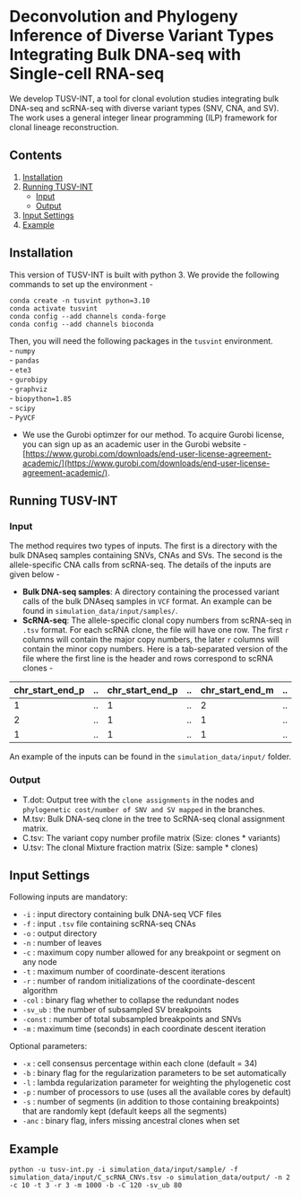 # Deconvolution and Phylogeny Inference of Diverse Variant Types Integrating Bulk DNA-seq with Single-cell RNA-seq

We develop TUSV-INT, a tool for clonal evolution studies integrating bulk DNA-seq and scRNA-seq with diverse variant types (SNV, CNA, and SV).  The work uses a general integer linear programming (ILP) framework for clonal lineage reconstruction.

## Contents
1. [Installation](#installation) 
2. [Running TUSV-INT](#running)
	- [Input](#input)
	- [Output](#output)
3. [Input Settings](#settings)
4. [Example](#example)

<a name="installation"></a>
## Installation
This version of TUSV-INT is built with python 3. We provide the following commands to set up the environment - 

```
conda create -n tusvint python=3.10
conda activate tusvint
conda config --add channels conda-forge
conda config --add channels bioconda
```

Then, you will need the following packages in the  `tusvint` environment. <br>
      - `numpy` <br>
      - `pandas` <br>
      - `ete3` <br>
      - `gurobipy` <br>
      - `graphviz` <br>
      - `biopython=1.85` <br>
      - `scipy` <br>
      - `PyVCF`
- We use the Gurobi optimzer for our method. To acquire Gurobi license, you can sign up as an academic user in the Gurobi website - [https://www.gurobi.com/downloads/end-user-license-agreement-academic/](https://www.gurobi.com/downloads/end-user-license-agreement-academic/). 

<a name="running"></a>
## Running TUSV-INT

<a name="input"></a>
### Input 
The method requires two types of inputs. The first is a directory with the bulk DNAseq samples containing SNVs, CNAs and SVs. The second is the allele-specific CNA calls from scRNA-seq. The details of the inputs are given below - 

- **Bulk DNA-seq samples**: A directory containing the processed variant calls of the bulk DNAseq samples in `VCF` format. An example can be found in `simulation_data/input/samples/`. 
- **ScRNA-seq**: The allele-specific clonal copy numbers from scRNA-seq in `.tsv` format. For each scRNA clone, the file will have one row. The first `r` columns will contain the major copy numbers, the later `r` columns will contain the minor copy numbers. Here is a tab-separated version of the file where the first line is the header and rows correspond to scRNA clones -  

| chr_start_end_p |  ..   |  chr_start_end_p  | .. | chr_start_end_m     |  .. | chr_start_end_m |
| -------- | ------- | ------- | ------- | ------- | ------- | ------- |
| 1 | .. | 1 | .. | 2 | .. | 1 |
| 2 | .. | 1 | .. | 1 | .. | 1 |
| 1 | .. | 1 | .. | 1 | .. | 1 |

 
  An example of the inputs can be found in the `simulation_data/input/` folder. 

<a name="output"></a>
### Output 
- T.dot: Output tree with the `clone assignments` in the nodes and  `phylogenetic cost/number of SNV and SV mapped` in the branches.
- M.tsv: Bulk DNA-seq clone in the tree to ScRNA-seq clonal assignment matrix.
- C.tsv: The variant copy number profile matrix (Size: clones * variants)
- U.tsv: The clonal Mixture fraction matrix (Size: sample * clones)

<a name="settings"></a>
## Input Settings

Following inputs are mandatory:
- `-i` : input directory containing bulk DNA-seq VCF files
-  `-f` : input `.tsv` file containing scRNA-seq CNAs
- `-o` : output directory
- `-n` : number of leaves
- `-c` : maximum copy number allowed for any breakpoint or segment on any node
- `-t` : maximum number of coordinate-descent iterations
- `-r` : number of random initializations of the coordinate-descent algorithm
- `-col` : binary flag whether to collapse the redundant nodes
- `-sv_ub` : the number of subsampled SV breakpoints 
- `-const` : number of total subsampled breakpoints and SNVs
- `-m` : maximum time (seconds) in each coordinate descent iteration

Optional parameters:
- `-x` : cell consensus percentage within each clone (default = 34)
- `-b` : binary flag for the regularization parameters to be set automatically
- `-l` : lambda regularization parameter for weighting the phylogenetic cost
- `-p` : number of processors to use (uses all the available cores by default)
- `-s` : number of segments (in addition to those containing breakpoints) that are randomly kept (default keeps all the segments)
- `-anc` : binary flag, infers missing ancestral clones when set

<a name="example"></a>
## Example

```
python -u tusv-int.py -i simulation_data/input/sample/ -f simulation_data/input/C_scRNA_CNVs.tsv -o simulation_data/output/ -n 2 -c 10 -t 3 -r 3 -m 1000 -b -C 120 -sv_ub 80
```
